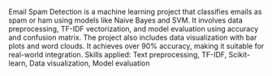 Email Spam Detection is a machine learning project that classifies emails as spam or ham using models like Naive Bayes and SVM. It involves data preprocessing, TF-IDF vectorization, and model evaluation using accuracy and confusion matrix. The project also includes data visualization with bar plots and word clouds. It achieves over 90% accuracy, making it suitable for real-world integration.
Skills applied: Text preprocessing, TF-IDF, Scikit-learn, Data visualization, Model evaluation

